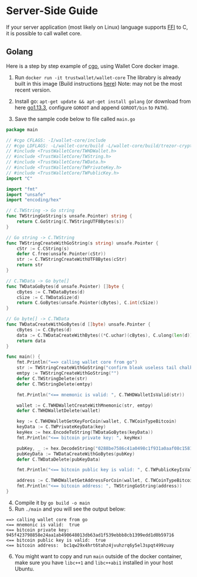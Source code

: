 # Server-Side Guide

If your server application (most likely on Linux) language supports [FFI](https://en.wikipedia.org/wiki/Foreign_function_interface) to C, it is possible to call wallet core.

## Golang

Here is a step by step example of [cgo](https://golang.org/cmd/cgo/), using Wallet Core docker image.

1. Run `docker run -it trustwallet/wallet-core`
The librabry is already built in this image  (Build instructions [here](building.md))  Note: may not be the most recent version.

2. Install go: `apt-get update && apt-get install golang` 
(or download from here [go1.13.3](https://dl.google.com/go/go1.13.3.linux-amd64.tar.gz), configure `GOROOT` and append `GOROOT/bin` to `PATH`).
3. Save the sample code below to file called `main.go`

```go
package main

// #cgo CFLAGS: -I/wallet-core/include
// #cgo LDFLAGS: -L/wallet-core/build -L/wallet-core/build/trezor-crypto -lTrustWalletCore -lprotobuf -lTrezorCrypto -lc++ -lm
// #include <TrustWalletCore/TWHDWallet.h>
// #include <TrustWalletCore/TWString.h>
// #include <TrustWalletCore/TWData.h>
// #include <TrustWalletCore/TWPrivateKey.h>
// #include <TrustWalletCore/TWPublicKey.h>
import "C"

import "fmt"
import "unsafe"
import "encoding/hex"

// C.TWString -> Go string
func TWStringGoString(s unsafe.Pointer) string {
	return C.GoString(C.TWStringUTF8Bytes(s))
}

// Go string -> C.TWString
func TWStringCreateWithGoString(s string) unsafe.Pointer {
	cStr := C.CString(s)
	defer C.free(unsafe.Pointer(cStr))
	str := C.TWStringCreateWithUTF8Bytes(cStr)
	return str
}

// C.TWData -> Go byte[]
func TWDataGoBytes(d unsafe.Pointer) []byte {
	cBytes := C.TWDataBytes(d)
	cSize := C.TWDataSize(d)
	return C.GoBytes(unsafe.Pointer(cBytes), C.int(cSize))
}

// Go byte[] -> C.TWData
func TWDataCreateWithGoBytes(d []byte) unsafe.Pointer {
	cBytes := C.CBytes(d)
	data := C.TWDataCreateWithBytes((*C.uchar)(cBytes), C.ulong(len(d)))
	return data
}

func main() {
	fmt.Println("==> calling wallet core from go")
	str := TWStringCreateWithGoString("confirm bleak useless tail chalk destroy horn step bulb genuine attract split")
	emtpy := TWStringCreateWithGoString("")
	defer C.TWStringDelete(str)
	defer C.TWStringDelete(emtpy)

	fmt.Println("<== mnemonic is valid: ", C.TWHDWalletIsValid(str))

	wallet := C.TWHDWalletCreateWithMnemonic(str, emtpy)
	defer C.TWHDWalletDelete(wallet)

	key := C.TWHDWalletGetKeyForCoin(wallet, C.TWCoinTypeBitcoin)
	keyData := C.TWPrivateKeyData(key)
	keyHex := hex.EncodeToString(TWDataGoBytes(keyData))
	fmt.Println("<== bitcoin private key: ", keyHex)

	pubKey, _ := hex.DecodeString("0288be7586c41a0498c1f931a0aaf08c15811ee2651a5fe0fa213167dcaba59ae8")
	pubKeyData := TWDataCreateWithGoBytes(pubKey)
	defer C.TWDataDelete(pubKeyData)

	fmt.Println("<== bitcoin public key is valid: ", C.TWPublicKeyIsValid(pubKeyData, C.TWPublicKeyTypeSECP256k1))

	address := C.TWHDWalletGetAddressForCoin(wallet, C.TWCoinTypeBitcoin)
	fmt.Println("<== bitcoin address: ", TWStringGoString(address))
}
```

4. Compile it by `go build -o main`
5. Run `./main` and you will see the output below: 

```shell
==> calling wallet core from go
<== mnemonic is valid:  true
<== bitcoin private key:  945f423798858e24aa1ab490648013db63ad1f539ebbb8cb1399edd1d0b59716
<== bitcoin public key is valid:  true
<== bitcoin address:  bc1qw29x4hrt6tahz4jvuhzrq6y5el3spqt499zuay
```
6. You might want to copy and run `main` outside of the docker container, make sure you have `libc++1` and `libc++abi1` installed in your host Ubuntu.
